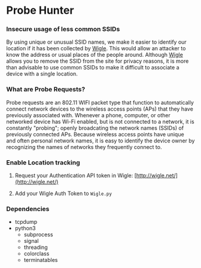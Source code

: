 # Probe Hunter


### Insecure usage of less common SSIDs

By using unique or unusual SSID names, we make it easier to identify our location if it has been collected by [Wigle](http://wigle.net/). This would allow an attacker to know the address or usual places of the people around. Although [Wigle](http://wigle.net/) allows you to remove the SSID from the site for privacy reasons, it is more than advisable to use common SSIDs to make it difficult to associate a device with a single location.


### What are Probe Requests?

Probe requests are an 802.11 WIFI packet type that function to automatically connect network devices to the wireless access points (APs) that they have previously associated with. Whenever a phone, computer, or other networked device has Wi-Fi enabled, but is not connected to a network, it is constantly "probing"; openly broadcating the network names (SSIDs) of previously connected APs. Because wireless access points have unique and often personal network names, it is easy to identify the device owner by recognizing the names of networks they frequently connect to.


### Enable Location tracking

1) Request your Authentication API token in Wigle: [http://wigle.net/](http://wigle.net/)

2) Add your Wigle Auth Token to `Wigle.py`


### Dependencies 

- tcpdump
- python3
	- subprocess
	- signal
	- threading
	- colorclass
	- terminatables